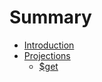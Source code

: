 # Summary

* [Introduction](README.md)
* [Projections](docs/projections.md)
   * [$get](docs/projections/get.md)

